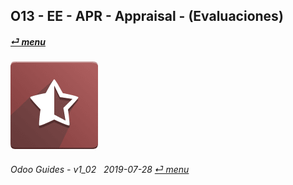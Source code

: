 ## O13 - EE - APR - Appraisal - (Evaluaciones)
#### [_&#x23CE; menu_](/o13/ee/o13-ee-guides_menu.md)  
### ![apr](/doc/img/hr_appraisal.png)
	
###### Odoo Guides - v1_02 &nbsp; 2019-07-28  [_&#x23CE; menu_](/o13/ee/o13-ee-guides_menu.md)  
